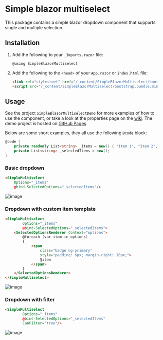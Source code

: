 # Simple blazor multiselect
This package contains a simple blazor dropdown component that supports single and multiple selection.

## Installation
1. Add the following to your `_Imports.razor` file:
    ```csharp
    @using SimpleBlazorMultiselect
    ```

2. Add the following to the `<head>` of your `App.razor` or `index.html` file:
    ```html
    <link rel="stylesheet" href="/_content/SimpleBlazorMultiselect/bootstrap.min.css"/>
    <script src="/_content/SimpleBlazorMultiselect/bootstrap.bundle.min.js"></script>
    ```

## Usage
See the project `SimpleBlazorMultiselectDemo` for more examples of how to use the component, 
or take a look at the properties page on the [wiki](https://github.com/BorisGerretzen/SimpleBlazorMultiselect/wiki/Properties).
The demo project is hosted on [GitHub Pages](https://borisgerretzen.github.io/SimpleBlazorMultiselect/).

Below are some short examples, they all use the following `@code` block:
```csharp
@code {
    private readonly List<string> _items = new() { "Item 1", "Item 2", "Item 3", "Item 4", "Item 5", "Item 6", "Item 7", "Item 8", "Item 9", "Item 10" };
    private List<string> _selectedItems = new();
}
```

### Basic dropdown
```html
<SimpleMultiselect
    Options="_items"
    @bind-SelectedOptions="_selectedItems"/>
```
![image](https://github.com/BorisGerretzen/SimpleBlazorMultiselect/assets/15902678/2f6bb03e-e076-44dc-a90d-1a8c24b84fee)

### Dropdown with custom item template
```html
<SimpleMultiselect
        Options="_items"
        @bind-SelectedOptions="_selectedItems">
    <SelectedOptionsRenderer Context="options">
        @foreach (var item in options)
        {
            <span 
                class="badge bg-primary"
                style="padding: 6px; margin-right: 10px;">
                @item
            </span>
        }
    </SelectedOptionsRenderer>
</SimpleMultiselect>
```
![image](https://github.com/BorisGerretzen/SimpleBlazorMultiselect/assets/15902678/fa0ee874-b95f-4ee7-b813-7c321aadef74)

### Dropdown with filter
```html
<SimpleMultiselect
        Options="_items"
        @bind-SelectedOptions="_selectedItems"
        CanFilter="true"/>
```
![image](https://github.com/BorisGerretzen/SimpleBlazorMultiselect/assets/15902678/5f54049a-23c0-428b-992f-7735cffb985f)